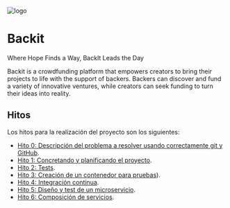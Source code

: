 ![logo](https://github.com/sml99/CC-Project-BackIt/assets/29798184/a3be8623-b946-4986-8555-db14beee6634)

# Backit

Where Hope Finds a Way, BackIt Leads the Day

Backit is a crowdfunding platform that empowers creators to bring their projects to life with the support of backers. Backers can discover and fund a variety of innovative ventures, while creators can seek funding to turn their ideas into reality.

## Hitos


Los hitos para la realización del proyecto son los siguientes:

* [Hito 0: Descripción del problema a resolver usando correctamente git y GitHub](docs/Hito%200.md). 
* [Hito 1: Concretando y planificando el proyecto](docs/Hito%201.md). 
* [Hito 2: Tests](docs/Hito%202.md).
* [Hito 3: Creación de un contenedor para pruebas](docs/Hito%203.md)). 
* [Hito 4: Integración continua](docs/Hito%204.md). 
* [Hito 5: Diseño y test de un microservicio](docs/Hito%205.md). 
* [Hito 6: Composición de servicios](docs/Hito%206.md). 
